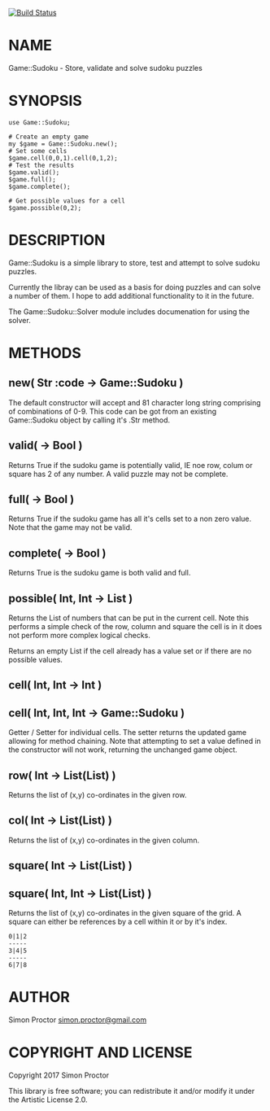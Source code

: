 [![Build Status](https://travis-ci.org/Scimon/p6-Game-Sudoku.svg?branch=master)](https://travis-ci.org/Scimon/p6-Game-Sudoku)

NAME
====

Game::Sudoku - Store, validate and solve sudoku puzzles

SYNOPSIS
========

    use Game::Sudoku;

    # Create an empty game
    my $game = Game::Sudoku.new();
    # Set some cells
    $game.cell(0,0,1).cell(0,1,2);
    # Test the results
    $game.valid();
    $game.full();
    $game.complete();

    # Get possible values for a cell
    $game.possible(0,2);

DESCRIPTION
===========

Game::Sudoku is a simple library to store, test and attempt to solve sudoku puzzles.

Currently the libray can be used as a basis for doing puzzles and can solve a number of them. I hope to add additional functionality to it in the future.

The Game::Sudoku::Solver module includes documenation for using the solver.

METHODS
=======

new( Str :code -> Game::Sudoku )
--------------------------------

The default constructor will accept and 81 character long string comprising of combinations of 0-9. This code can be got from an existing Game::Sudoku object by calling it's .Str method.

valid( -> Bool )
----------------

Returns True if the sudoku game is potentially valid, IE noe row, colum or square has 2 of any number. A valid puzzle may not be complete.

full( -> Bool )
---------------

Returns True if the sudoku game has all it's cells set to a non zero value. Note that the game may not be valid.

complete( -> Bool )
-------------------

Returns True is the sudoku game is both valid and full.

possible( Int, Int -> List )
----------------------------

Returns the List of numbers that can be put in the current cell. Note this performs a simple check of the row, column and square the cell is in it does not perform more complex logical checks.

Returns an empty List if the cell already has a value set or if there are no possible values.

cell( Int, Int -> Int )
-----------------------

cell( Int, Int, Int -> Game::Sudoku )
-------------------------------------

Getter / Setter for individual cells. The setter returns the updated game allowing for method chaining. Note that attempting to set a value defined in the constructor will not work, returning the unchanged game object.

row( Int -> List(List) )
------------------------

Returns the list of (x,y) co-ordinates in the given row. 

col( Int -> List(List) )
------------------------

Returns the list of (x,y) co-ordinates in the given column. 

square( Int -> List(List) )
---------------------------

square( Int, Int -> List(List) )
--------------------------------

Returns the list of (x,y) co-ordinates in the given square of the grid. A square can either be references by a cell within it or by it's index.

    0|1|2
    -----
    3|4|5
    -----
    6|7|8

AUTHOR
======

Simon Proctor <simon.proctor@gmail.com>

COPYRIGHT AND LICENSE
=====================

Copyright 2017 Simon Proctor

This library is free software; you can redistribute it and/or modify it under the Artistic License 2.0.

